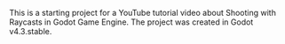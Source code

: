 This is a starting project for a YouTube tutorial video about Shooting with Raycasts in Godot Game Engine.
The project was created in Godot v4.3.stable.
